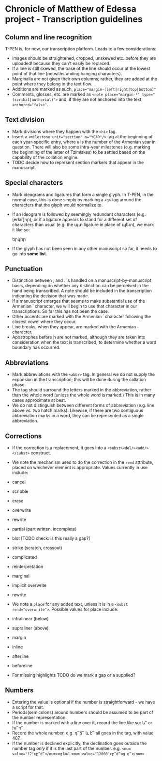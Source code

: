 Chronicle of Matthew of Edessa project - Transcription guidelines
======================================

Column and line recognition
------------------------
T-PEN is, for now, our transcription platform. Leads to a few considerations:

* Images should be straightened, cropped, unskewed etc. before they are uploaded! because they can't easily be replaced.
* If a line is still skewed, the base of the line should occur at the lowest point of that line (notwithstanding hanging characters).
* Marginalia are not given their own columns; rather, they are added at the point where they belong in the text flow.
 * Additions are marked as such, `place="margin-(left|right|top|bottom)"`
 * Comments, glosses, etc. are marked as `<note place="margin-*" type="(scribal|authorial)">` and, if they are not anchored into the text, `anchored="false"`.

Text division
-------------
* Mark divisions where they happen with the `<hi>` tag.
* Insert a `<milestone unit="section" n="YEAR"/>` tag at the beginning of each year-specific entry, where `n` is the number of the Armenian year in question. There will also be some intra-year milestones (e.g. marking the beginning of the letter of Tzimiskes) to be settled based on the capability of the collation engine.
* TODO decide how to represent section markers that appear in the manuscript.

Special characters
------------------
* Mark ideograms and ligatures that form a single glyph. In T-PEN, in the normal case, this is done simply by marking a `<g>` tag around the characters that the glyph would normalize to.
* If an ideogram is followed by seemingly redundant characters (e.g. [erkir]իր), or if a ligature appears to stand for a different set of characters than usual (e.g. the պտ ligature in place of պետ), we mark it like so:

    <g ref="երկիր">երկ</g>իր
	
* If the glyph has not been seen in any other manuscript so far, it needs to go into __some list__.

Punctuation
-----------
* Distinction between , and . is handled on a manuscript-by-manuscript basis, depending on whether any distinction can be perceived in the hand being transcribed. A note should be included in the transcription indicating the decision that was made.
* If a manuscript emerges that seems to make substantial use of the Armenian ՝ character, we will begin to use that character in our transcriptions. So far this has not been the case.
* Other accents are marked with the Armenian ՛ character following the closest vowel where they occur.
* Line breaks, when they appear, are marked with the Armenian ֊ character.
* Apostrophes before ի are not marked, although they are taken into consideration when the text is transcribed, to determine whether a word boundary has occurred.


Abbreviations
-------------
* Mark abbreviations with the `<abbr>` tag. In general we do not supply the expansion in the transcription; this will be done during the collation phase.
* The tag should surround the letters marked in the abbreviation, rather than the whole word (unless the whole word is marked.) This is in many cases approximate at best.
* We do not distinguish between different forms of abbreviation (e.g. line above vs. two hatch marks). Likewise, if there are two contiguous abbreviation marks in a word, they can be represented as a single abbreviation.

Corrections
----------

* If the correction is a replacement, it goes into a `<subst><del/><add/></subst>` construct.
* We note the mechanism used to do the correction in the `rend` attribute, placed on whichever element is appropriate. Values currently in use include:
 * cancel
 * scribble
 * erase
 * overwrite
 * rewrite
 * partial (part written, incomplete)
 * blot [TODO check: is this really a gap?]
 * strike (scratch, crossout)
 * complicated
 * reinterpretation
 * marginal
 * implicit overwrite
 * rewrite

* We note a `place` for any added text, unless it is in a `<subst rend="overwrite">`. Possible values for place include:
 * infralinear (below)
 * supraliner (above)
 * margin
 * inline
 * afterline
 * beforeline

* For missing highlights TODO do we mark a gap or a supplied?

Numbers
-------
* Entering the value is optional if the number is straightforward - we have a script for that.
* Periods(semicolons) around numbers should be assumed to be part of the number representation.
* If the number is marked with a line over it, record the line like so: ե՟ or խ՟ռ՟.
* Record the whole number, e.g. դ՟ճ՟ և է՟ all goes in the tag, with value 407.
* If the number is declined explicitly, the declination goes outside the number tag *only* if it is the last part of the number. e.g. `<num value="12">բ՟ժ՟</num>աց` but `<num value="12000">բ՟ժ՟աց ռ՟</num>`.
